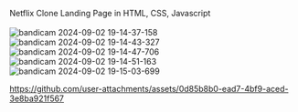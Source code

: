 Netflix Clone Landing Page in HTML, CSS, Javascript
<br>
<br>
![bandicam 2024-09-02 19-14-37-158](https://github.com/user-attachments/assets/d8da2d37-dc7f-4f9b-84b4-d2861f0e639a)
![bandicam 2024-09-02 19-14-43-327](https://github.com/user-attachments/assets/05e7509f-ed08-4736-914a-699805b794ed)
![bandicam 2024-09-02 19-14-47-706](https://github.com/user-attachments/assets/1ee8aa37-874e-4be8-8327-1692efcf605b)
![bandicam 2024-09-02 19-14-51-163](https://github.com/user-attachments/assets/05d4814b-0cb1-4f2f-927d-e915a4e14b83)
![bandicam 2024-09-02 19-15-03-699](https://github.com/user-attachments/assets/bc71802c-96d4-4a43-a179-dd33f10c6c5a)


https://github.com/user-attachments/assets/0d85b8b0-ead7-4bf9-aced-3e8ba921f567


